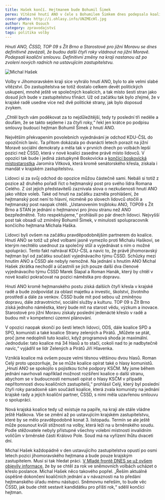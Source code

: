 ```yaml
---
title: Hašek končí. Hejtmanem bude Bohumil Šimek
perex: Vítězné hnutí ANO v čele s Bohumilem Šimkem dnes podepsalo koaliční smlouvu s ČSSD, TOP 09 s Žít Brno a Starosty. Součástí dohody je rozdělení postů v krajské radě.
cover-photo: http://i.ohlasy.info/UNZMEcHl.jpg
author: Marek Osouch
category: zpravodajství
tags: politika volby
---
```


*Hnutí ANO, ČSSD, TOP 09 s Žít Brno a Starostové pro jižní Moravu se dnes definitivně zavázali, že budou další čtyři roky vládnout na jižní Moravě. Podepsali koaliční smlouvu. Definitivní změny na kraji nastanou až po zvolení nových radních na ustavujícím zastupitelstvu.*

<img src="http://i.ohlasy.info/UNZMEcH.jpg" alt="Michal Hašek" class="img-responsive img-popup" data-author="Tomáš Znamenáček">

Volby v Jihomoravském kraji sice vyhrálo hnutí ANO, bylo to ale velmi slabé vítězství. Do zastupitelstva se totiž dostalo celkem devět politických uskupení, mnohé ještě ve společných koalicích, a tak místo šesti stran jako dosud jich bude v zastupitelstvu třináct. Už od začátku tak bylo zřejmé, že v krajské radě usedne více než dvě politické strany, jak bylo doposud zvykem.

„Chtěl bych vám poděkovat za to nejdůležitější, tedy ty poslední tři neděle a doufám, že se takto sejdeme i za čtyři roky,“ řekl jen krátce po podpisu smlouvy budoucí hejtman Bohumil Šimek z hnutí ANO.

Největším překvapením povolebních vyjednávání je odchod KDU-ČSL do opozičních lavic. Ta přitom dokázala po dvanácti letech porazit na jižní Moravě sociální demokraty a měla tak v prvních dnech po volbách lepší pozici než ČSSD, která v nové koalici zasedne právě místo lidovců. V opozici tak bude i jediná zástupkyně Boskovicka a [končící boskovická místostarostka](http://www.ohlasy.info/clanky/2016/10/mistostarostka-hamalova.html) Jaromíra Vítková, která kromě senátorského křesla, získala i mandát v krajském zastupitelstvu.

Lidovci si za svůj odchod do opozice můžou částečně sami. Nebáli si totiž z pozice až druhého pořadí říct o hejtmanský post pro svého lídra Romana Celého. Z úst jejich představitelů zaznívala slova o nezkušenosti hnutí ANO jako vítěze voleb. Také od hnutí na začátku zazněla prohlášení, že hejtmanský post není to hlavní, nicméně po slovech lidovců otočili a hejtmanský post naopak chtěli. „Ustanovením trojbloku ANO, TOP09 s Žít Brno a STAN je jednání o hejtmanovi pro jinou stranu než ANO bezpředmětné. Toto respektujeme,“ prohlásili po pár dnech lidovci. Nejvyšší post tak obsadí už zmíněný Bohumil Šimek, v minulosti spolupracovník končícího hejtmana Michala Haška.

Lidovci byli ovšem na začátku pravděpodobnějším partnerem do koalice. Hnutí ANO se totiž už před volbami jasně vymezilo proti Michalu Haškovi, se kterým nechtělo usednout za společný stůl a vyjednávat s ním o možné spolupráci. Tento fakt nahrával KDU-ČSL a navíc to, že právě jihomoravský hejtman byl od začátku součástí vyjednávacího týmu ČSSD. Schůzky mezi hnutím ANO a ČSSD ale nebyly nemožné. Na jednání s hnutím ANO Michal Hašek zkrátka nechodil a účastnili se jich pouze další dva členové vyjednávacího týmu ČSSD Marek Šlapal a Roman Hanák, který by chtěl v nové koalici pokračovat na pozici náměstka pro dopravu.

Hnutí ANO kromě hejtmanského postu získá dalších čtyři křesla v krajské radě a bude zodpovídat za oblast majetku a investic, školství, životního prostředí a dále za venkov. ČSSD bude mít pod sebou už zmíněnou dopravu, dále zdravotnictví, sociální služby a kulturu. TOP 09 s Žít Brno získá jednoho náměstka, který bude mít na starost vědu, výzkum a inovace. Starostové pro jižní Moravu získaly poslední jedenácté křeslo v radě a budou mít v kompetenci územní plánování.

V opozici naopak skončí po šesti letech lidovci, ODS, dále koalice SPD a SPO, komunisti a také koalice Strany zelených a Pirátů. „Můžete se ptát, proč jsme nedoplnili tuto koalici, když programová shoda je maximální. Jednoduše: tato koalice má 34 hlasů a to stačí, cokoli nad to je nadbytečně navíc,“ vyjádřil se lídr Zelených a Pirátů Jiří Hlavenka.

Vzniklá koalice má ovšem pouze velmi těsnou většinou dvou hlasů. Roman Celý proto upozorňuje, že se může koalice opírat také o hlasy komunistů. „Hnutí ANO se spokojilo s pojistkou tiché podpory KSČM. My jsme během jednání navrhovali například možnost rozšíření koalice o další stranu, abychom se v budoucnosti nemuseli opírat o hlasy KSČM v případě nepřítomnosti dvou koaličních zastupitelů,“ prohlásil Celý, který byl poslední čtyři roky paradoxně sám součástí koalice, která zvala komunisty na jednání krajské rady a jejich koaliční partner, ČSSD, s nimi měla uzavřenou smlouvu o spolupráci. 

Nová krajská koalice tedy už existuje na papíře, na kraji ale stále vládne ještě Haškova. Vše se změní až po ustavujícím krajském zastupitelstvu, které by se mělo pravděpodobně konat 3. listopadu. Termín se ale ještě může posunout kvůli stížnosti na volby, která leží na u brněnského soudu. Podle stěžovatele nebyly přístupné všechny volební místnosti invalidním voličům v brněnské části Královo Pole. Soud má na vyřízení lhůtu dvaceti dní.

Michal Hašek každopádně v den ustavujícího zastupitelstva opustí po osmi letech pozici jihomoravského hejtmana a bude pouze krajským zastupitelem. Musí si tak hledat práci. [V Mladé frontě DNES se už ovšem objevily informace](http://zpravy.idnes.cz/michal-hasek-poslancem-0be-/domaci.aspx?c=A161017_171922_domaci_hro), že by se chtěl za rok ve sněmovních volbách ucházet o křeslo poslance. Michal Hašek něco takového popřel. „Řeším aktuálně úspěšné dokončení koaličních jednání a v návaznosti na to předání hejtmanského úřadu mému nástupci. Sněmovnu neřeším, to bude věc ČSSD, jak bude chtít sestavit kandidátku pro příští rok,“ sdělil končící hejtman.
